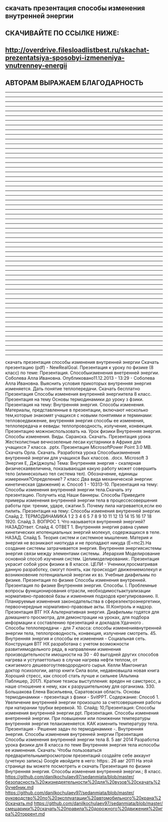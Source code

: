 скачать презентация способы изменения внутренней энергии
--------------------------------------------------
СКАЧИВАЙТЕ ПО ССЫЛКЕ НИЖЕ:
--------------------------------------------------
http://overdrive.filesloadlistbest.ru/skachat-prezentatsiya-sposobyi-izmeneniya-vnutrenney-energii
--------------------------------------------------
АВТОРАМ ВЫРАЖАЕМ БЛАГОДАРНОСТЬ
--------------------------------------------------
--------------------------------------------------
--------------------------------------------------
--------------------------------------------------
--------------------------------------------------
--------------------------------------------------
--------------------------------------------------
--------------------------------------------------
--------------------------------------------------
--------------------------------------------------
--------------------------------------------------
--------------------------------------------------
--------------------------------------------------
--------------------------------------------------
--------------------------------------------------
--------------------------------------------------
--------------------------------------------------
--------------------------------------------------
--------------------------------------------------
--------------------------------------------------
--------------------------------------------------
--------------------------------------------------
--------------------------------------------------
--------------------------------------------------
--------------------------------------------------
--------------------------------------------------
--------------------------------------------------
--------------------------------------------------
--------------------------------------------------
--------------------------------------------------
--------------------------------------------------
--------------------------------------------------
--------------------------------------------------
--------------------------------------------------
--------------------------------------------------
--------------------------------------------------
--------------------------------------------------
--------------------------------------------------
--------------------------------------------------
--------------------------------------------------
--------------------------------------------------
--------------------------------------------------
--------------------------------------------------
--------------------------------------------------
--------------------------------------------------
--------------------------------------------------
--------------------------------------------------
--------------------------------------------------
--------------------------------------------------
--------------------------------------------------
--------------------------------------------------
--------------------------------------------------
--------------------------------------------------
--------------------------------------------------
--------------------------------------------------
--------------------------------------------------
--------------------------------------------------
--------------------------------------------------
скачать презентация способы изменения внутренней энергии Скачать презентацию (pdf) - NewRealGoal. Презентация к уроку по физике (8 класс) по теме: Презентация. Способыизменения внетренней энергии. Соболева Алла Ивановна. Опубликовано11.12.2013 - 13:29 - Соболева Алла Ивановна. Выяснить условия прикоторых внутренняя энергия изменяется. Дать понятие теплопередачи. Скачать бесплатно Презентация Способы изменения внутренней энергиитела 8 класс. Презентация на тему Основы термодинамики до уроку з фзики. Презентация на тему: Внутренняя энергия. Способы изменения. Материалы, представленные в презентации, включают несколько тем,которые знакомят учащихся с новыми понятиями и терминами: тепловоедвижение, внутренняя энергия способы ее изменения, теплопередача и еевиды: теплопроводность, излучение, конвекция. Презентацию можноиспользовать на. Урок физики Внутренняя энергия. Способы изменения. Виды. Саранска. Скачать. Презентация урока Жестколистные вечнозеленые лесаи кустарники в Африке для учащихся 7 класса. .pptx. Презентация MicrosoftPower Point 3.0 MB. Скачать  Орла. Скачать. Разработка урока Способыизменения внутренней энергии для учащихся 8ых классов. .docx. Microsoft
3 Энергия Е, Дж(джоуль) Тема: Внутренняя энергия - скалярная физическаявеличина, показывающая какую работу может совершить тело (илинесколько тел  система тел). Обозначение, единицы измерения?Определение? 7 класс Два вида механической энергии: кинетическая (движения) и. Способ 1 - 10313-10. Презентация на тему: Способы изменения внутренней энергии тела.Скачать эту презентацию. Получить код Наши баннеры. Способы Приведите примеры изменения внутренней энергии тела в процессесовершения работы при: трении, ударе, сжатии.5. Почему пила нагревается,если ею пилить. Презентация на тему: Способы изменения внутренней энергии. Слайд 2. ТЕРМОДИНАМИКА 1 2 3 4 6 5 7 8 9 10 11 12 13 14 15 16 17 18 1920. Слайд 3. ВОПРОС 1. Что называется внутренней энергией? НАЗАДОтвет. Слайд 4. ОТВЕТ 1. Внутренняя энергия равна сумме кинетических ипотенциальных энергий молекул, содержащихся в теле. НАЗАД. Слайд 5. Теория систем и системное мышление. Материя и энергия не возникают ниоткуда и не пропадают никуда (E=mc2).На создание системы затрачивается энергия.  Внутренняя энергиясистемы  энергия связи между элементами системы. .Иерархия  Моделирование  основной способ изучения систем. Целимоделирования:. Презентация украсит собой урок физики в 8 классе. ЦЕЛИ - Ученики,просматривая данную разработку, смогут понять, как происходит движениемолекул и возникновение потенциальной энергии их вз.
Учебные диафильмы по физике. Презентация по физике Способы изменения внутренней. Презентация по физике Внутренняя энергия. Способы. I. Проблемные вопросы функционирования отрасли, необходимостьактуализации нормативно-правовой базы и изменения подходов крегулированию. II. Планируемые изменения законодательства в сфереэлектроэнергетики, первоочередные нормативно-правовые акты. III.Контроль и надзор. Презентация ВТГ НХ  Альтернативная энергия. Диафильмы годятся для домашнего просмотра, для демонстрации на уроках, для подбора информации к составлению презентаций и докладов.Удачного . Способы теплопередачи - для 7 класса: способы изменениявнутренней энергии тела, теплопроводность, конвекция, излучение смотреть. 45. Внутренняя энергия и способы ее изменения - Социальная сеть. Конструкция ВТГ НХ разработана с учетом возможности развитиямодельного ряда, в направлении изменения производительности имощности  на 30 - 40 выгодней других способов нагрева и уступаеттолько в случае нагрева нефти теплом, от сжигаемого дешевогоуглеводородного сырья.
Келли Макгонигал доктор психологии, автор книги Сила воли, недавновышла новая книга Хороший стресс, как способ стать лучше и сильнее (Альпина Паблишер, 2017). Краткие тезисы выступления: вреден не самстресс, а наше отношение к нему, как к разрушительному для организма. 330. Большакова Елена Васильевна, Саратовская область. Основы термодинамики - презентаця з фзики - SvitPPT. Содержание: Способ 1. Увеличение внутренней энергии произошло за счетсовершения работы при натирании трубки веревкой. 10. Слайд: 10,Презентация: Способы изменения внутренней энергии.ppt. Презентация. Способы изменения внетренней энергии. При повышении или понижении температуры внутренняя энергия телаизменяется. КАК изменить температуру тела. Презентация - Решение задач по термодинамике -. Внутренняя энергия. Способы изменения внутренней энергии
Презентация Способы изменения внутренней энергии тела 8. 5 авг 2014  Разработка урока физики для 8 класса по теме Внутренняя энергия тела испособы ее изменения.  Скачать:  Чтобы пользоваться предварительнымпросмотром презентаций создайте себе аккаунт (учетную запись) Google ивойдите в него: https:. 26 авг 2011  На этой странице вы можете посмотреть и скачать Презентация по физике Внутренняя энергия. Способы изменения внутренней энергии.; 8 класс.
https://github.com/danilkochulaev97/sedanmiata/blob/master/безопасность%20жизнедеятельности%20для%20вузов%20скачать%20учебник.md
https://github.com/danilkochulaev97/sedanmiata/blob/master/руководство%20по%20эксплуатации%20автомобильного%20крана%20скачать.md
https://github.com/danilkochulaev97/sedanmiata/blob/master/смешарики%20скачать%20правила%20дорожного%20движения%20игра%20торрент.md